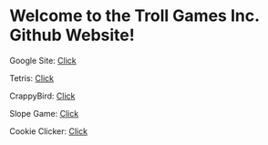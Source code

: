 # Welcome to the Troll Games Inc. Github Website! 

Google Site: [Click](https://sites.google.com/my.npsct.org/trollgamesinc/)

Tetris: [Click](https://trollgamesinc.github.io/Tetris)

CrappyBird: [Click](https://trollgamesinc.github.io/CrappyBird)

Slope Game: [Click](https://trollgamesinc.github.io/Slope-Game)

Cookie Clicker: [Click](https://trollgamesinc.github.io/CookieClicker/)
